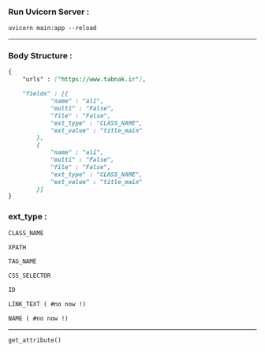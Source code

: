 ### Run Uvicorn Server :
```markdown
uvicorn main:app --reload
```

---

### Body Structure :
```markdown
{
    "urls" : ["https://www.tabnak.ir"],

    "fields" : [{
            "name" : "ali",
            "multi" : "False",
            "file" : "False",
            "ext_type" : "CLASS_NAME",
            "ext_value" : "title_main"
        },
        {
            "name" : "ali",
            "multi" : "False",
            "file" : "False",
            "ext_type" : "CLASS_NAME",
            "ext_value" : "title_main"
        }]
}
```

### ext_type :
```markdown
CLASS_NAME
```

```markdown
XPATH
```

```markdown
TAG_NAME
```

```markdown
CSS_SELECTOR
```

```markdown
ID
```

```markdown
LINK_TEXT ( #no now !)
```

```markdown
NAME ( #no now !)
```

----
```markdown
get_attribute()
```
